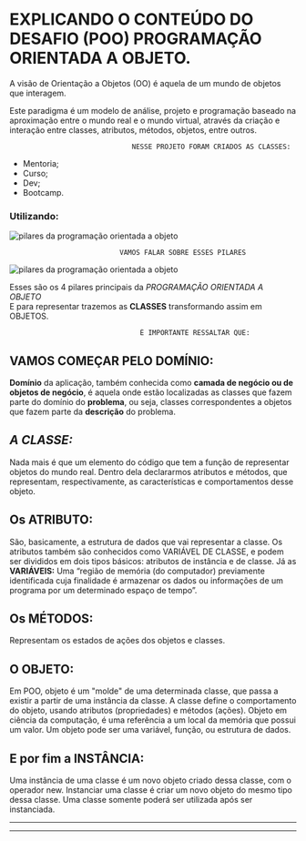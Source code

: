 # **EXPLICANDO O CONTEÚDO DO DESAFIO (POO) PROGRAMAÇÃO ORIENTADA A OBJETO.**

A visão de Orientação a Objetos (OO) é aquela de um mundo de objetos que interagem.

Este paradigma é um modelo de análise, projeto e programação baseado na aproximação entre o mundo real e o mundo virtual, através da criação e interação entre classes, atributos, métodos, objetos, entre outros.

                                  NESSE PROJETO FORAM CRIADOS AS CLASSES:
* Mentoria;
* Curso; 
* Dev;
* Bootcamp.

### **Utilizando:**

![pilares da programação orientada a objeto](https://www.freecodecamp.org/portuguese/news/content/images/2022/07/capa-1.png)

                               VAMOS FALAR SOBRE ESSES PILARES

![pilares da programação orientada a objeto](https://slideplayer.com.br/slide/1844250/7/images/7/Conceitos+da+Programa%C3%A7%C3%A3o+Orientada+a+Objetos.jpg)


Esses são os 4 pilares principais da _PROGRAMAÇÃO ORIENTADA A OBJETO_  
E para representar trazemos as **CLASSES** transformando assim em OBJETOS.
  
        
                                    É IMPORTANTE RESSALTAR QUE:

                    
## VAMOS COMEÇAR PELO  DOMÍNIO:
**Domínio** da aplicação, também conhecida como **camada de negócio ou de objetos de negócio**, é aquela onde estão localizadas as classes que fazem parte do domínio do **problema**, ou seja, classes correspondentes a objetos que fazem parte da **descrição** do problema.
                               

 ## **A CLASSE*:* 
 Nada mais é que um elemento do código que tem a função de representar objetos do mundo real. Dentro dela declararmos atributos e métodos, que representam, respectivamente, as características e comportamentos desse objeto.


 ## **Os ATRIBUTO:** 
 São, basicamente, a estrutura de dados que vai representar a classe. Os atributos também são conhecidos como VARIÁVEL DE CLASSE, e podem ser divididos em dois tipos básicos: atributos de instância e de classe.
Já as **VARIÁVEIS:**
Uma “região de memória (do computador) previamente identificada cuja finalidade é armazenar os dados ou informações de um programa por um determinado espaço de tempo”.


##  Os **MÉTODOS:** 
Representam os estados de ações dos objetos e classes.

## O OBJETO:
Em POO, objeto é um "molde" de uma determinada classe, que passa a existir a partir de uma instância da classe. A classe define o comportamento do objeto, usando atributos (propriedades) e métodos (ações). Objeto em ciência da computação, é uma referência a um local da memória que possui um valor. Um objeto pode ser uma variável, função, ou estrutura de dados.       

## E por fim  a INSTÂNCIA:
Uma instância de uma classe é um novo objeto criado dessa classe, com o operador new. Instanciar uma classe é criar um novo objeto do mesmo tipo dessa classe. Uma classe somente poderá ser utilizada após ser instanciada.



-----------------------------------------------------



------------



